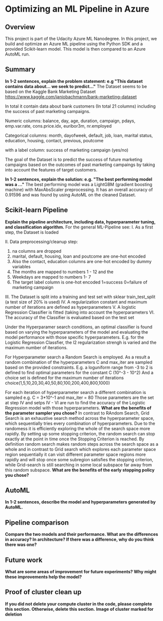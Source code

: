 # Optimizing an ML Pipeline in Azure

## Overview
This project is part of the Udacity Azure ML Nanodegree.
In this project, we build and optimize an Azure ML pipeline using the Python SDK and a provided Scikit-learn model.
This model is then compared to an Azure AutoML run.

## Summary
**In 1-2 sentences, explain the problem statement: e.g "This dataset contains data about... we seek to predict..."**
The Dataset seems to be based on the Kaggle Bank Marketing Dataset
https://www.kaggle.com/janiobachmann/bank-marketing-dataset

In total it contain data about bank customers (In total 21 columns) including the success of past marketing campaigns.

Numeric columns:
balance, day, age, duration, campaign, pdays, emp.var.rate, cons.price.idx, euribor3m, nr.employed

Categorical columns:
month, dayofweek, default, job, loan, marital status, education, housing, contact, previous, poutcome

with a label column: success of marketing campaign (yes/no)

The goal of the Dataset is to predict the success of future marketing campaigns based on the outcomes of past marketing campaings
by taking into account the features of target customers. 

**In 1-2 sentences, explain the solution: e.g. "The best performing model was a ..."**
The best performing model was a LightGBM (gradient boosting machine) with MaxAbsScaler preprocessing. 
It has an overall accuracy of 0.91596 and was found by using AutoML on the cleaned Dataset.

## Scikit-learn Pipeline
**Explain the pipeline architecture, including data, hyperparameter tuning, and classification algorithm.**
For the general ML-Pipeline see:
I. As a first step, the Dataset is loaded 

II. Data preprocessing/cleanup step:
1. na columns are dropped
2. marital, default, housing, loan and poutcome are one-hot encoded
3. Also the contact, education columns are one-hot encoded by dummy variables
4. The months are mapped to numbers 1 - 12 and the 
5. Weekdays are mapped to numbers 1- 7
6. The target label column is one-hot encoded 1=success 0=failure of marketing campaign

III. The Dataset is split into a training and test set with sklear train_test_split (a test size of 20%  is used)
IV. A regularization constant and maximum number of iterations are defined as hyperparameters
V. A logistic Regression Classifier is fitted (taking into account the hyperparameters
VI. The accuracy of the Classifier is evaluated based on the test set

Under the Hyperparamer search conditions, an optimal classifier is found based on varying the hyperparameters of the model and evaluating 
the model performance with those specific hyperparameters.
E.g. for the Logistic Regression Classfier, the l2 regularization strengh is varied and the maximum number of iterations. 

For Hyperparameter search a Random Search is employed. As a result a random combination of the hyperparameters C and max_iter are sampled
based on the provided constraints.
E.g. a loguniform range from -3 to 2 is defined to find optimal parameters for the constant C (10^-3 - 10^2)
And a choice set is defined for the maximum number of iterations choice(1,5,10,20,30,40,50,80,100,200,400,800,1000)

For each iteration of hyperparameter search a different combination is sampled e.g. C = 3*10^-1 and max_iter = 80
Those parameters are the set at step IV and setps IV - VI are run to find the accuracy of the Logistic Regression model with those hyperparameters. 
**What are the benefits of the parameter sampler you chose?**
In contrast to RAndom Search, Grid Search is an exhaustive search method across the hyperparameter space, which sequentially tries every combination of hyperparameters.
Due to the randomess it is efficiently exploring the whole of the search space more rapidly. By setting up some stopping criterion, the random search can stop exactly at 
the point in time once the Stopping Criterion is reached. By definition random search makes random steps across the search space as a whole and in contrast to 
Grid search which explores each parameter space region sequentially it can visit different parameter space regions more rapidly and will stop once some subregion satisfies the stopping criterion, while Grid-search is still searching in some local subspace far away from this random subspace.
**What are the benefits of the early stopping policy you chose?**


## AutoML
**In 1-2 sentences, describe the model and hyperparameters generated by AutoML.**

## Pipeline comparison
**Compare the two models and their performance. What are the differences in accuracy? In architecture? If there was a difference, why do you think there was one?**

## Future work
**What are some areas of improvement for future experiments? Why might these improvements help the model?**

## Proof of cluster clean up
**If you did not delete your compute cluster in the code, please complete this section. Otherwise, delete this section.**
**Image of cluster marked for deletion**
